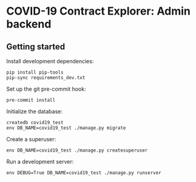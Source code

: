 # COVID-19 Contract Explorer: Admin backend

## Getting started

Install development dependencies:

```shell
pip install pip-tools
pip-sync requirements_dev.txt
```

Set up the git pre-commit hook:

```shell
pre-commit install
```

Initialize the database:

```shell
createdb covid19_test
env DB_NAME=covid19_test ./manage.py migrate
```

Create a superuser:

```shell
env DB_NAME=covid19_test ./manage.py createsuperuser
```

Run a development server:

```shell
env DEBUG=True DB_NAME=covid19_test ./manage.py runserver
```
